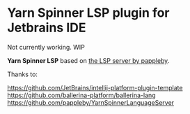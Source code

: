 # Yarn Spinner LSP plugin for Jetbrains IDE 

Not currently working. WIP 

<!-- Plugin description -->
**Yarn Spinner LSP** based on [the LSP server by pappleby](https://github.com/pappleby/YarnSpinnerLanguageServer).

<!-- Plugin description end -->

Thanks to: 

https://github.com/JetBrains/intellij-platform-plugin-template
https://github.com/ballerina-platform/ballerina-lang
https://github.com/pappleby/YarnSpinnerLanguageServer
